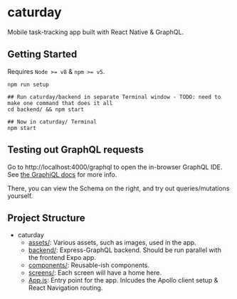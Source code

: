# caturday

Mobile task-tracking app built with React Native & GraphQL.

## Getting Started

Requires `Node >= v8` & `npm >= v5`.

```shell
npm run setup

## Run caturday/backend in separate Terminal window - TODO: need to make one command that does it all
cd backend/ && npm start

## Now in caturday/ Terminal
npm start
```

## Testing out GraphQL requests

Go to http://localhost:4000/graphql to open the in-browser GraphQL IDE. See [the GraphiQL docs](https://github.com/graphql/graphiql) for more info.

There, you can view the Schema on the right, and try out queries/mutations yourself.

## Project Structure

- caturday
  - [assets/](assets/): Various assets, such as images, used in the app.
  - [backend/](backend/): Express-GraphQL backend. Should be run parallel with the frontend Expo app.
  - [components/](components/): Reusable-ish components.
  - [screens/](screens/): Each screen will have a home here. 
  - [App.js](App.js): Entry point for the app. Inlcudes the Apollo client setup & React Navigation routing.